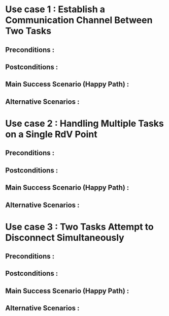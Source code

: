 # Use case 1 : Establish a Communication Channel Between Two Tasks

## Preconditions :
## Postconditions :
## Main Success Scenario (Happy Path) :
## Alternative Scenarios :

# Use case 2 : Handling Multiple Tasks on a Single RdV Point

## Preconditions :
## Postconditions :
## Main Success Scenario (Happy Path) :
## Alternative Scenarios :

# Use case 3 : Two Tasks Attempt to Disconnect Simultaneously

## Preconditions :
## Postconditions :
## Main Success Scenario (Happy Path) :
## Alternative Scenarios :
